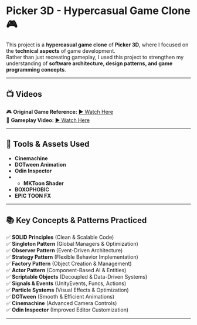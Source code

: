 # Picker 3D - Hypercasual Game Clone 🎮  

This project is a **hypercasual game clone** of **Picker 3D**, where I focused on the **technical aspects** of game development.  
Rather than just recreating gameplay, I used this project to strengthen my understanding of **software architecture, design patterns, and game programming concepts**.  

---

## 📺 Videos  

🎮 **Original Game Reference:** [▶ Watch Here](https://www.youtube.com/watch?v=ppwSQ8gn6J8)  
🎥 **Gameplay Video:** [▶ Watch Here](https://drive.google.com/file/d/1OJ87fspniPIubMMyIA8QfQWG45bkEOsu/view?usp=sharing)  

---

## 🔧 Tools & Assets Used  

- **Cinemachine**  
- **DOTween Animation**  
- **Odin Inspector**
- - **MKToon Shader**  
- **BOXOPHOBIC**  
- **EPIC TOON FX** 

---

## 📚 Key Concepts & Patterns Practiced  

✅ **SOLID Principles** (Clean & Scalable Code)  
✅ **Singleton Pattern** (Global Managers & Optimization)  
✅ **Observer Pattern** (Event-Driven Architecture)  
✅ **Strategy Pattern** (Flexible Behavior Implementation)  
✅ **Factory Pattern** (Object Creation & Management)  
✅ **Actor Pattern** (Component-Based AI & Entities)  
✅ **Scriptable Objects** (Decoupled & Data-Driven Systems)  
✅ **Signals & Events** (UnityEvents, Funcs, Actions)  
✅ **Particle Systems** (Visual Effects & Optimization)  
✅ **DOTween** (Smooth & Efficient Animations)  
✅ **Cinemachine** (Advanced Camera Controls)  
✅ **Odin Inspector** (Improved Editor Customization)  

---
